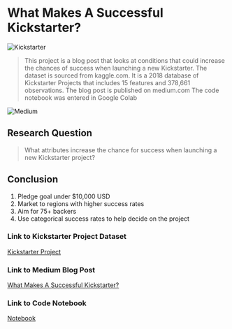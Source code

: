 # What Makes A Successful Kickstarter?


![Kickstarter](https://external-content.duckduckgo.com/iu/?u=https%3A%2F%2Ftse4.mm.bing.net%2Fth%3Fid%3DOIP.KJ8ZXlTyW5CfIi6E9BCDAAHaEc%26pid%3DApi&f=1)

>This project is a blog post that looks at conditions that could increase the chances of success when launching a new Kickstarter.
>The dataset is sourced from kaggle.com. It is a 2018 database of Kickstarter Projects that includes 15 features and 378,661 observations.
>The blog post is published on medium.com
>The code notebook was entered in Google Colab

![Medium](https://1drv.ms/u/s!Aq7e9nsaIsT4kzR0o0213z5mN_ti?e=chAieD)


## Research Question
>What attributes increase the chance for success when launching a new Kickstarter project?

## Conclusion
1. Pledge goal under $10,000 USD
2. Market to regions with higher success rates
3. Aim for 75+ backers
4. Use categorical success rates to help decide on the project

### Link to Kickstarter Project Dataset
[Kickstarter Project](https://www.kaggle.com/kemical/kickstarter-projects?select=ks-projects-201801.csv)

### Link to Medium Blog Post
[What Makes A Successful Kickstarter?](https://medium.com/@peggy.krom/what-makes-a-successful-kickstarter-1eba137c9128)

### Link to Code Notebook
[Notebook](https://colab.research.google.com/drive/1yOWdzhHcqx_O8U-x2P1MA5liXojoZtkU?usp=sharing)
